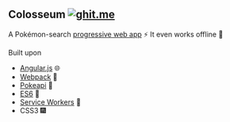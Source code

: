 ## Colosseum [![ghit.me](https://ghit.me/badge.svg?repo=Naramsim/Colosseum)](https://ghit.me/repo/Naramsim/Colosseum)

A Pokémon-search [progressive web app](https://developers.google.com/web/progressive-web-apps/) :zap:  It even works offline :crescent_moon:

Built upon
* [Angular.js](https://github.com/angular/angular.js) :globe_with_meridians:
* [Webpack](https://github.com/webpack/webpack) :electric_plug:
* [Pokeapi](https://github.com/PokeAPI/pokeapi) :horse_racing:
* [ES6](https://developer.mozilla.org/en-US/docs/Web/JavaScript/New_in_JavaScript/ECMAScript_6_support_in_Mozilla) :high_heel:
* [Service Workers](https://developer.mozilla.org/en-US/docs/Web/API/Service_Worker_API) :battery:
* CSS3 :fireworks: